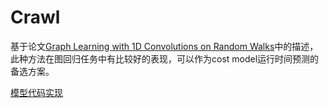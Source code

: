 # Crawl
基于论文[Graph Learning with 1D Convolutions on Random Walks](https://arxiv.org/pdf/2102.08786v2.pdf)中的描述，此种方法在图回归任务中有比较好的表现，可以作为cost model运行时间预测的备选方案。

[模型代码实现](https://github.com/toenshoff/CRaWl)